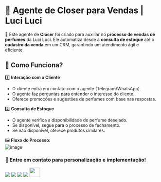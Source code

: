 # 🤖 Agente de Closer para Vendas | Luci Luci  

🚀 Este agente de **Closer** foi criado para auxiliar no **processo de vendas de perfumes** da Luci Luci. Ele automatiza desde a **consulta de estoque** até o **cadastro da venda** em um CRM, garantindo um atendimento ágil e eficiente.  

## 📌 **Como Funciona?**  
1️⃣ **Interação com o Cliente**  
- O cliente entra em contato com o agente (Telegram/WhatsApp).  
- O agente faz perguntas para entender o interesse do cliente.  
- Oferece promoções e sugestões de perfumes com base nas respostas.  

2️⃣ **Consulta de Estoque**  
- O agente verifica a disponibilidade do perfume desejado.  
- Se disponível, segue para o processo de fechamento.  
- Se não disponível, oferece produtos similares.

🖼 **Fluxo do Processo:**  
![image](https://github.com/user-attachments/assets/a7b935a9-448b-4abb-b089-b964639fbd4b)

### 📌 Entre em contato para personalização e implementação!
<div> 
  <a href="https://github.com/bendogabriel" target="_blank"><img src="https://img.shields.io/badge/GitHub-100000?style=for-the-badge&logo=github&logoColor=white" target="_blank"></a>
  <a href="https://www.linkedin.com/in/gabriel-bendo" target="_blank"><img src="https://img.shields.io/badge/-LinkedIn-%230077B5?style=for-the-badge&logo=linkedin&logoColor=white" target="_blank"></a>
  <a href="https://instagram.com/agencianexateam" target="_blank"><img src="https://img.shields.io/badge/-Instagram-%23E4405F?style=for-the-badge&logo=instagram&logoColor=white" target="_blank"></a>
  <a href="mailto:gmbendo14@gmail.com"><img src="https://img.shields.io/badge/-Gmail-%23333?style=for-the-badge&logo=gmail&logoColor=white" target="_blank"></a>
  <a href="https://www.nexateam.com.br/homenexa" target="_blank"><img src="https://github.com/user-attachments/assets/d0c56062-1934-42ff-8712-514f7072d5f8" width="35px" height="30px"></a>

</div>
